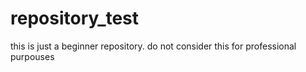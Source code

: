 # repository_test
this is just a beginner repository. do not consider this for professional purpouses
